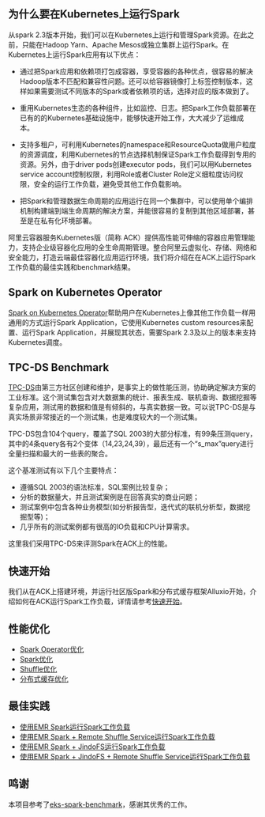 ## 为什么要在Kubernetes上运行Spark

从spark 2.3版本开始，我们可以在Kubernetes上运行和管理Spark资源。在此之前，只能在Hadoop Yarn、Apache Mesos或独立集群上运行Spark。在Kubernetes上运行Spark应用有以下优点：

- 通过把Spark应用和依赖项打包成容器，享受容器的各种优点，很容易的解决Hadoop版本不匹配和兼容性问题。还可以给容器镜像打上标签控制版本，这样如果需要测试不同版本的Spark或者依赖项的话，选择对应的版本做到了。

- 重用Kubernetes生态的各种组件，比如监控、日志。把Spark工作负载部署在已有的的Kubernetes基础设施中，能够快速开始工作，大大减少了运维成本。
- 支持多租户，可利用Kubernetes的namespace和ResourceQuota做用户粒度的资源调度，利用Kubernetes的节点选择机制保证Spark工作负载得到专用的资源。另外，由于driver pods创建executor pods，我们可以用Kubernetes service account控制权限，利用Role或者Cluster Role定义细粒度访问权限，安全的运行工作负载，避免受其他工作负载影响。

- 把Spark和管理数据生命周期的应用运行在同一个集群中，可以使用单个编排机制构建端到端生命周期的解决方案，并能很容易的复制到其他区域部署，甚至是在私有化环境部署。

阿里云容器服务Kubernetes版（简称 ACK）提供高性能可伸缩的容器应用管理能力，支持企业级容器化应用的全生命周期管理。整合阿里云虚拟化、存储、网络和安全能力，打造云端最佳容器化应用运行环境，我们将介绍在在ACK上运行Spark工作负载的最佳实践和benchmark结果。

## Spark on Kubernetes Operator

[Spark on Kubernetes Operator](https://github.com/AliyunContainerService/spark-on-k8s-operator)帮助用户在Kubernetes上像其他工作负载一样用通用的方式运行Spark Application，它使用Kubernetes custom resources来配置、运行Spark Application，并展现其状态，需要Spark 2.3及以上的版本来支持Kubernetes调度。

## TPC-DS Benchmark

[TPC-DS](http://www.tpc.org/tpcds/)由第三方社区创建和维护，是事实上的做性能压测，协助确定解决方案的工业标准。这个测试集包含对大数据集的统计、报表生成、联机查询、数据挖掘等复杂应用，测试用的数据和值是有倾斜的，与真实数据一致。可以说TPC-DS是与真实场景非常接近的一个测试集，也是难度较大的一个测试集。

TPC-DS包含104个query，覆盖了SQL 2003的大部分标准，有99条压测query，其中的4条query各有2个变体（14,23,24,39），最后还有一个“s_max”query进行全量扫描和最大的一些表的聚合。

这个基准测试有以下几个主要特点：

- 遵循SQL 2003的语法标准，SQL案例比较复杂；
- 分析的数据量大，并且测试案例是在回答真实的商业问题；
- 测试案例中包含各种业务模型(如分析报告型，迭代式的联机分析型，数据挖掘型等)；
- 几乎所有的测试案例都有很高的IO负载和CPU计算需求。

这里我们采用TPC-DS来评测Spark在ACK上的性能。

## 快速开始

我们从在ACK上搭建环境，并运行社区版Spark和分布式缓存框架Alluxio开始，介绍如何在ACK运行Spark工作负载，详情请参考[快速开始](docs/quickstart/benchmark_env.md)。

## 性能优化

- [Spark Operator优化](docs/performance/spark-operator.md)
- [Spark优化](docs/performance/emr-spark.md)
- [Shuffle优化](docs/performance/remote-shuffle-service.md)
- [分布式缓存优化](docs/performance/jindofs.md)

## 最佳实践

- [使用EMR Spark运行Spark工作负载](./docs/bestpractice/emrspark.md)
- [使用EMR Spark + Remote Shuffle Service运行Spark工作负载](./docs/bestpractice/emrspark-ess.md)
- [使用EMR Spark + JindoFS运行Spark工作负载](./docs/bestpractice/emrspark-jindofs.md)
- [使用EMR Spark + JindoFS + Remote Shuffle Service运行Spark工作负载](./docs/bestpractice/emrspark-ess-jindofs.md)

## 鸣谢
本项目参考了[eks-spark-benchmark](https://github.com/aws-samples/eks-spark-benchmark)，感谢其优秀的工作。